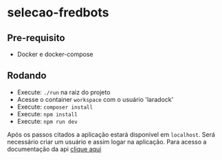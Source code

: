 # selecao-fredbots

## Pre-requisito
- Docker e docker-compose

## Rodando
- Execute: ```./run``` na raiz do projeto
- Acesse o container ```workspace``` com o usuário 'laradock'
- Execute: ```composer install```
- Execute: ```npm install```
- Execute: ```npm run dev```

Após os passos citados a aplicação estará disponivel em ```localhost```. Será necessário criar um usuário e assim logar na aplicação.
Para acesso a documentação da api [clique aqui](https://documenter.getpostman.com/view/1774155/selective-process-fredbots/7TT68To) 